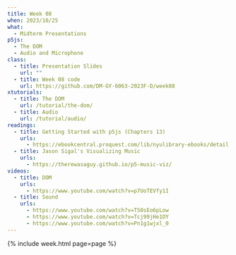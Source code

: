 ```yaml
---
title: Week 08
when: 2023/10/25
what:
  - Midterm Presentations
p5js:
  - The DOM
  - Audio and Microphone
class:
  - title: Presentation Slides
    url: ""
  - title: Week 08 code
    url: https://github.com/DM-GY-6063-2023F-D/week08
xtutorials:
  - title: The DOM
    url: /tutorial/the-dom/
  - title: Audio
    url: /tutorial/audio/
readings:
  - title: Getting Started with p5js (Chapters 13)
    urls:
      - https://ebookcentral.proquest.com/lib/nyulibrary-ebooks/detail.action?docID=4333728
  - title: Jason Sigal's Visualizing Music
    urls:
      - https://therewasaguy.github.io/p5-music-viz/
videos:
  - title: DOM
    urls:
      - https://www.youtube.com/watch?v=p7UoTEVfy1I
  - title: Sound
    urls:
      - https://www.youtube.com/watch?v=TS0sEo6pLow
      - https://www.youtube.com/watch?v=Tcj99jHe1OY
      - https://www.youtube.com/watch?v=Pn1g1wjxl_0
---
```

{% include week.html page=page %}
